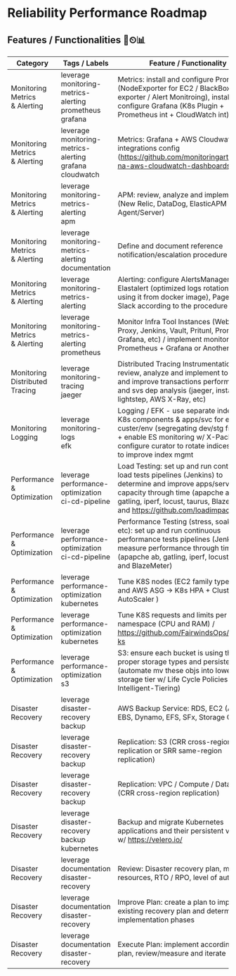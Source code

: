 # Reliability Performance Roadmap
## Features / Functionalities 🚀⏲📊

| Category                             | Tags / Labels                                                    | <div style="width:320px">Feature / Functionality</div>                                                                                                                                                                                                           | Status  | Doc |
| ------------------------------------ | ---------------------------------------------------------------- | ---------------------------------------------------------------------------------------------------------------------------------------------------------------------------------------------------------------------------------------------------------------- | ------- | --- |
| Monitoring<br>Metrics<br>& Alerting  | leverage<br>monitoring-metrics-alerting<br>prometheus<br>grafana | <div style="width:320px">Metrics: install and configure Prometheus (NodeExporter for EC2 / BlackBox exporter / Alert Monitroing), install and configure Grafana (K8s Plugin + Prometheus int + CloudWatch int)</div>                                              | ✅      | ❌ |
| Monitoring<br>Metrics<br>& Alerting  | leverage<br>monitoring-metrics-alerting<br>grafana<br>cloudwatch | <div style="width:320px">Metrics: Grafana + AWS Cloudwatch integrations config (https://github.com/monitoringartist/grafana-aws-cloudwatch-dashboards)</div>                                                                                                     | 2021 Q2 | ❌ |
| Monitoring<br>Metrics<br>& Alerting  | leverage<br>monitoring-metrics-alerting<br>apm                   | <div style="width:320px">APM: review, analyze and implement (New Relic, DataDog, ElasticAPM Agent/Server)</div>                                                                                                                                                  | 2021 Q2 | ❌ |
| Monitoring<br>Metrics<br>& Alerting  | leverage<br>monitoring-metrics-alerting<br>documentation         | <div style="width:320px">Define and document reference notification/escalation procedure</div>                                                                                                                                                                   | ✅       | ❌ | 
| Monitoring<br>Metrics<br>& Alerting  | leverage<br>monitoring-metrics-alerting                          | <div style="width:320px">Alerting: configure AlertsManager, Elastalert (optimized logs rotation when using it from docker image), PagerDuty, Slack according to the procedure above</div>                                                                        | 2021 Q2 | ❌ |
| Monitoring<br>Metrics<br>& Alerting  | leverage<br>monitoring-metrics-alerting<br>prometheus            | <div style="width:320px">Monitor Infra Tool Instances (WebHook Proxy, Jenkins, Vault, Pritunl, Prometheus, Grafana, etc) / implement monitoring via Prometheus + Grafana or Another Solution</div>                                                               | ✅       | ❌ | 
| Monitoring<br>Distributed<br>Tracing | leverage<br>monitoring-tracing<br>jaeger                         | <div style="width:320px">Distributed Tracing Instrumentation: review, analyze and implement to detect and improve transactions performance and svs dep analysis (jaeger, instana, lightstep, AWS X-Ray, etc)</div>                                               | 2021 Q3 | ❌ |
| Monitoring<br>Logging                | leverage<br>monitoring-logs<br>efk                               | <div style="width:320px">Logging / EFK - use separate indexes per K8s components & apps/svc for each custer/env (segregating dev/stg from prd) + enable ES monitoring w/ X-Pack + configure curator to rotate indices + tool to improve index mgmt</div>         | 2021 Q2 | ❌ |
| Performance<br>& Optimization        | leverage<br>performance-optimization<br>ci-cd-pipeline           | <div style="width:320px">Load Testing: set up and run continuous load tests pipelines (Jenkins) to determine and improve apps/services capacity through time (apapche ab, gatling, iperf, locust, taurus, BlazeMeter and https://github.com/loadimpact/k6)</div> | 2021 Q3 | ❌ |
| Performance<br>& Optimization        | leverage<br>performance-optimization<br>ci-cd-pipeline           | <div style="width:320px">Performance Testing (stress, soak, spike, etc): set up and run continuous performance tests pipelines (Jenkins) to measure performance through time (apapche ab, gatling, iperf, locust, taurus and BlazeMeter)</div>                   | 2021 Q3 | ❌ |
| Performance<br>& Optimization        | leverage<br>performance-optimization<br>kubernetes               | <div style="width:320px">Tune K8S nodes (EC2 family type, size and AWS ASG -> K8s HPA + Cluster AutoScaler )</div>                                                                                                                                               | 2021 Q3 | ❌ |
| Performance<br>& Optimization        | leverage<br>performance-optimization<br>kubernetes               | <div style="width:320px">Tune K8S requests and limits per namespace (CPU and RAM) / https://github.com/FairwindsOps/goldilocks </div>                                                                                                                            | 2021 Q2 | ❌ |
| Performance<br>& Optimization        | leverage<br>performance-optimization<br>s3                       | <div style="width:320px">S3: ensure each bucket is using the proper storage types and persistence (automate mv these objs into lower $ storage tier w/ Life Cycle Policies or w/ S3 Intelligent-Tiering)</div>                                                   | ✅       | ❌ |
| Disaster<br>Recovery                 | leverage<br>disaster-recovery<br>backup                          | <div style="width:320px">AWS Backup Service: RDS, EC2 (AMI), EBS, Dynamo, EFS, SFx, Storage Gw</div>                                                                                                                                                             | ✅       | ❌ | 
| Disaster<br>Recovery                 | leverage<br>disaster-recovery<br>backup                          | <div style="width:320px">Replication: S3 (CRR cross-region replication or SRR same-region replication)</div>                                                                                                                                                     | ✅       | ❌ | 
| Disaster<br>Recovery                 | leverage<br>disaster-recovery<br>backup                          | <div style="width:320px">Replication: VPC / Compute / Database (CRR cross-region replication)</div>                                                                                                                                                              | ✅       | ❌ | 
| Disaster<br>Recovery                 | leverage<br>disaster-recovery<br>backup<br>kubernetes            | <div style="width:320px">Backup and migrate Kubernetes applications and their persistent volumes w/ https://velero.io/ </div>                                                                                                                                    | 2021 Q3 | ❌ |
| Disaster<br>Recovery                 | leverage<br>documentation<br>disaster-recovery                   | <div style="width:320px">Review: Disaster recovery plan, missing resources, RTO / RPO, level of automation</div>                                                                                                                                                 | 2021 Q4 | ❌ |
| Disaster<br>Recovery                 | leverage<br>documentation<br>disaster-recovery                   | <div style="width:320px">Improve Plan: create a plan to improve the existing recovery plan and determine implementation phases</div>                                                                                                                             | 2021 Q4 | ❌ |
| Disaster<br>Recovery                 | leverage<br>documentation<br>disaster-recovery                   | <div style="width:320px">Execute Plan: implement according to the plan, review/measure and iterate</div>                                                                                                                                                         | 2021 Q4 | ❌ |